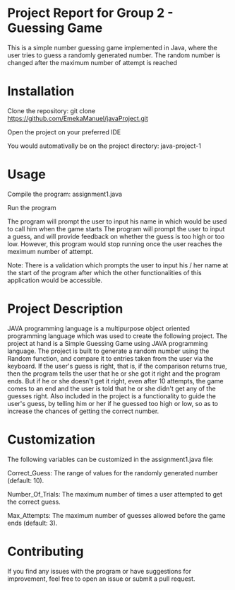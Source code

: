 # Project Report for Group 2 - Guessing Game

This is a simple number guessing game implemented in Java, where the user tries to guess a randomly generated number.
The random number is changed after the maximum number of attempt is reached

# Installation

Clone the repository: git clone https://github.com/EmekaManuel/javaProject.git

Open the project on your preferred IDE

You would automativally be on the project directory: java-project-1

# Usage

Compile the program: assignment1.java

Run the program

The program will prompt the user to input his name in which would be used to call him when the game starts
The program will prompt the user to input a guess, and will provide feedback on whether the guess is too high or too low. However, this program would stop running once the user reaches the meximum number of attempt.

Note: There is a validation which prompts the user to input his / her name at the start of the program after which the other functionalities of this application would be accessible.

# Project Description

JAVA programming language is a multipurpose object oriented programming language which was used to create the following project.
The project at hand is a Simple Guessing Game using JAVA programming language. The project is built to generate a random number using the Random function, and compare it to entries taken from the user via the keyboard. If the user's guess is right, that is, if the comparison returns true, then the program tells the user that he or she got it right and the program ends. But if he or she doesn't get it right, even after 10 attempts, the game comes to an end and the user is told that he or she didn't get any of the guesses right.
Also included in the project is a functionality to guide the user's guess, by telling him or her if he guessed too high or low, so as to increase the chances of getting the correct number.

# Customization

The following variables can be customized in the assignment1.java file:

Correct_Guess: The range of values for the randomly generated number (default: 10).

Number_Of_Trials: The maximum number of times a user attempted to get the correct guess.

Max_Attempts: The maximum number of guesses allowed before the game ends (default: 3).

# Contributing

If you find any issues with the program or have suggestions for improvement, feel free to open an issue or submit a pull request.


